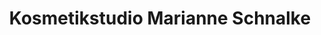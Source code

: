 ---
title: "Kosmetikstudio Marianne Schnalke"
url: /finsing/kosmetikstudio-marianne-schnalke/
shop: Kosmetik
---
